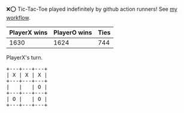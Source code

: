 :x::o: Tic-Tac-Toe played indefinitely by github action runners! See [my workflow](.github/workflows/play.yaml).

|PlayerX wins|PlayerO wins|Ties|
|-|-|-|
|1630|1624|744|

PlayerX's turn.

<pre>
+---+---+---+
| X | X | X |
+---+---+---+
|   |   | O |
+---+---+---+
| O |   | O |
+---+---+---+
</pre>